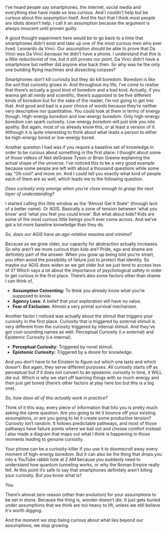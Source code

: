 I’ve heard people say smartphones, the internet, social media and everything else have made us less curious. And I couldn’t help but be curious about this assumption itself. And the fact that I think most people are idiots doesn’t help. I call it an assumption because the argument is always innocent until proven guilty.

A good thought experiment here would be to go back to a time that smartphones didn’t exist and take up one of the most curious men who ever lived. Leonardo da Vinci. Our assumption should be able to prove that Da Vinci was Da Vinci *because* he didn’t have a phone. I understand that this is a little reductionist of me, but it still proves our point. Da Vinci didn’t have a smartphone but neither did anyone else back then. So why was he the only one building flying machines and dissecting corpses?

Smartphones don’t kill curiosity but they do kill boredom. Boredom is like the soil that curiosity grows in. And throughout my life, I’ve come to realise that there’s actually a good kind of boredom and a bad kind. Actually, if you wanna get all nerdy and scientific, there’s supposed to be five different kinds of boredom but for the sake of the reader, I’m not going to get into that. And good and bad is a poor choice of words because they’re neither very descriptive nor quantitative. You could look at them in terms of energy though. High-energy boredom and low-energy boredom. Only high-energy boredom can spark curiosity. Low-energy boredom will just sink you into apathy. But again, most of us already know this, or at least a version of it. Although it is quite interesting to think about what leads a person to either be high-energy bored or low-energy bored.

Another question I had was if you require a baseline set of knowledge in order to be curious about something in the first place. I thought about some of those videos of Neil deGrasse Tyson or Brian Greene explaining the actual shape of the universe. I’ve noticed this to be a very good example because some people are left with about a thousand questions while some say “Oh cool” and move on. And I could tell you exactly what kind of people each of them are as well, which leads me to the following question.

*Does curiosity only emerge when you’re close enough to grasp the next layer of understanding?*

I started calling this little window as the “Almost Get It State” (through lack of a better name). Or AGIS. Basically a zone of tension between ‘what you know’ and ‘what you feel you could know’. But what about kids? Kids are some of the most curious little beings you’ll ever come across. And we’ve got a lot more baseline knowledge than they do. 

*So, does our AGIS have an age-relative maxima and minima?* 

Because as we grow older, our capacity for abstraction actually increases. So why aren’t we more curious than kids are? Pride, ego and shame are definitely part of the answer. When you grow up being told you’re smart, you often avoid the possibility of failure just to protect that identity. So maybe our AGIS does widen as we get older but we just tend to access less of it? Which says a lot about the importance of psychological safety in order to get curious in the first place. There’s also some factors other than shame I can think of,

- **Assumption Cementing:** To think you already know what you’re supposed to know.
- **Agency Loss:** A belief that your exploration will have no value.
- **Fear of Exclusion:** Almost a very primal survival mechanism.

Another factor I noticed was actually about the stimuli that triggers your curiosity in the first place. Curiosity that is triggered by external stimuli is very different from the curiosity triggered by internal stimuli. And they’ve got cool-sounding names as well. Perceptual Curiosity (i.e external) and Epistemic Curiosity (i.e internal).

- **Perceptual Curiosity:** Triggered by novel stimuli.
- **Epistemic Curiosity:** Triggered by a desire for knowledge.

And you don’t have to be Einstein to figure out which one lasts and which doesn’t. But again, they serve different purposes. All curiosity starts off as perceptual but if it does not convert to an epistemic curiosity in time, it WILL die out. Which is why we start off learning things with so much energy and then just get bored (there’s other factors at play here too but this is a big one).

*So, how does all of this actually work in practice?*

Think of it this way, every piece of information that hits you is pretty much asking the same question. Are you going to let it bounce off your existing assumptions, or are you going to let it create some productive tension? Curiosity isn’t random. It follows predictable pathways, and most of those pathways have failure points where we bail out and choose comfort instead. I also made a diagram that maps out what I think is happening in those moments leading to genuine curiosity.

Your phone can be a curiosity-killer if you use it to doomscroll away every moment of high-energy boredom. But it can also be the thing that drops you into a YouTube rabbit hole at 2 AM because you suddenly need to understand how quantum tunneling works, or why the Roman Empire really fell. At this point it’s safe to say that smartphones definitely aren’t killing your curiosity. But you know what is? 

You. 

There’s almost zero reason (other than evolution) for your assumptions to be set in stone. Because the thing is, wonder doesn’t die. It just gets buried under assumptions that we think are too heavy to lift, unless we still believe it's worth digging. 

And the moment we stop being curious about what lies beyond our assumptions, we stop growing.